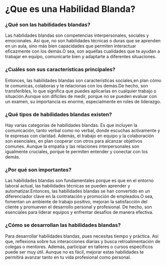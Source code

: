# **¿Que es una Habilidad Blanda?**


### ¿Qué son las habilidades blandas?
Las habilidades blandas son competencias interpersonales, sociales y emocionales. Así que, no son habilidades técnicas o duras que se aprenden en un aula, sino más bien capacidades que permiten interactuar eficazmente con los demás.O sea, son aquellas cualidades que te ayudan a trabajar en equipo, comunicarte bien y adaptarte a diferentes situaciones.

### ¿Cuáles son sus características principales?
Entonces, las habilidades blandas son características sociales,en plan cómo te comunicas, colaboras y te relacionas con los demás.De hecho, son transferibles, lo que significa que puedes aplicarlas en cualquier trabajo o situación.Aunque son difíciles de medir, porque no se pueden evaluar con un examen, su importancia es enorme, especialmente en roles de liderazgo.

### ¿Qué tipos de habilidades blandas existen?
Hay varias categorías de habilidades blandas. Es que incluyen la comunicación, tanto verbal como no verbal, donde escuchas activamente y te expresas con claridad. Además, el trabajo en equipo y la colaboración son esenciales, en plan cooperar con otros para alcanzar objetivos comunes. Aunque la empatía y las relaciones interpersonales son igualmente cruciales, porque te permiten entender y conectar con los demás.

### ¿Por qué son importantes?
Las habilidades blandas son fundamentales porque es que en el entorno laboral actual, las habilidades técnicas se pueden aprender y automatizar.Entonces, las habilidades blandas se han convertido en un diferenciador clave en la contratación y promoción de empleados.O sea, fomentan un ambiente de trabajo positivo, mejoran la satisfacción del cliente y promueven el desarrollo personal y profesional. De hecho, son esenciales para liderar equipos y enfrentar desafíos de manera efectiva.

### ¿Cómo se desarrollan las habilidades blandas?
Para desarrollar habilidades blandas, pues necesitas tiempo y práctica. Así que, reflexiona sobre tus interacciones diarias y busca retroalimentación de colegas o mentores. Además, participar en talleres o cursos específicos puede ser muy útil. Aunque no es fácil, mejorar estas habilidades te permitirá avanzar tanto en tu vida profesional como personal.